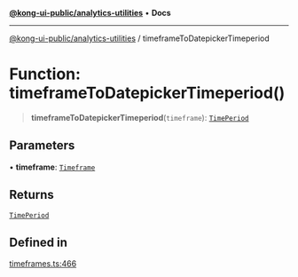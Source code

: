 [**@kong-ui-public/analytics-utilities**](../README.md) • **Docs**

***

[@kong-ui-public/analytics-utilities](../README.md) / timeframeToDatepickerTimeperiod

# Function: timeframeToDatepickerTimeperiod()

> **timeframeToDatepickerTimeperiod**(`timeframe`): [`TimePeriod`](../interfaces/TimePeriod.md)

## Parameters

• **timeframe**: [`Timeframe`](../classes/Timeframe.md)

## Returns

[`TimePeriod`](../interfaces/TimePeriod.md)

## Defined in

[timeframes.ts:466](https://github.com/Kong/public-ui-components/blob/main/packages/analytics/analytics-utilities/src/timeframes.ts#L466)

